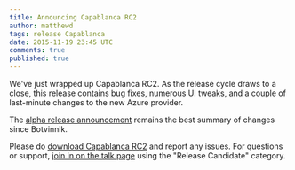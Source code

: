 ```yaml
---
title: Announcing Capablanca RC2
author: matthewd
tags: release Capablanca
date: 2015-11-19 23:45 UTC
comments: true
published: true
---
```


We've just wrapped up Capablanca RC2. As the release cycle draws to a
close, this release contains bug fixes, numerous UI tweaks, and a couple
of last-minute changes to the new Azure provider.

The [alpha release announcement](http://manageiq.org/blog/2015/09/announcing-the-alpha-release-of-capablanca/)
remains the best summary of changes since Botvinnik.

Please do [download Capablanca RC2](http://manageiq.org/download/prerelease/)
and report any issues. For questions or support,
[join in on the talk page](http://talk.manageiq.org/) using the
"Release Candidate" category.

